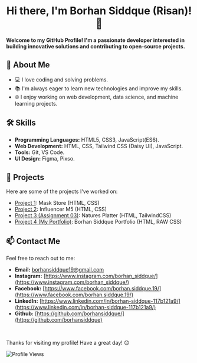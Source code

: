 # <h1 align="center">Hi there, I'm Borhan Siddque (Risan)! 👋</h1>

[//]: # (Add Banner Here)

<h4>Welcome to my GitHub Profile! I'm a passionate developer interested in building innovative solutions and contributing to open-source projects.</h4>

## 🚀 About Me

- 💻 I love coding and solving problems.
- 📚 I'm always eager to learn new technologies and improve my skills.
- 🌐 I enjoy working on web development, data science, and machine learning projects.

## 🛠️ Skills

- **Programming Languages:** HTML5, CSS3, JavaScript(ES6).
- **Web Development:** HTML, CSS, Tailwind CSS (Daisy UI), JavaScript.
- **Tools:** Git, VS Code.
- **UI Design:** Figma, Pixso.

## 📂 Projects

Here are some of the projects I've worked on:
- [Project 1](https://borhansiddque.github.io/mask-store/): Mask Store (HTML, CSS)
- [Project 2](https://borhansiddque.github.io/InfluencerM5/): Influencer M5 (HTML, CSS)
- [Project 3 (Assignment 03)](https://borhansiddque.github.io/assignment-3-natures-platter/): Natures Platter (HTML, TailwindCSS)
- [Project 4 (My Portfolio)](https://borhansiddque.github.io/portfolio-website-illustration/): Borhan Siddque Portfolio (HTML, RAW CSS)


## 📫 Contact Me

Feel free to reach out to me:

- **Email:** borhansiddque19@gmail.com
- **Instagram:** [https://www.instagram.com/borhan_siddque/](https://www.instagram.com/borhan_siddque/)
- **Facebook:** [https://www.facebook.com/borhan.siddque.19/](https://www.facebook.com/borhan.siddque.19/)
- **LinkedIn:** [https://www.linkedin.com/in/borhan-siddque-117b121a9/](https://www.linkedin.com/in/borhan-siddque-117b121a9/)
- **Github:** [https://github.com/borhansiddque/](https://github.com/borhansiddque)

<br>

Thanks for visiting my profile! Have a great day! 😊
  
![Profile Views](https://komarev.com/ghpvc/?username=borhansiddque&color=red)
